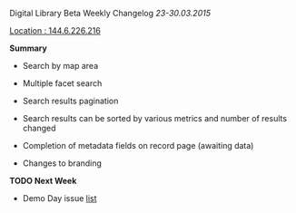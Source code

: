 Digital Library Beta Weekly Changelog
*23-30.03.2015*


[Location : 144.6.226.216](http://144.6.226.216)


**Summary**

* Search by map area

* Multiple facet search

* Search results pagination

* Search results can be sorted by various metrics and number of results changed

* Completion of metadata fields on record page (awaiting data)

* Changes to branding



**TODO Next Week**

* Demo Day issue [list](https://docs.google.com/document/d/11gtdK6Eay-r3NSYAlLqcpUxd9WGxWpsCNaEuat87laU/edit?usp=sharing)


